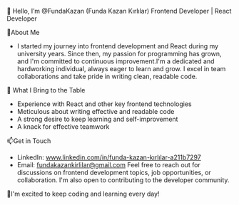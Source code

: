  👋 Hello, I’m @FundaKazan (Funda Kazan Kırlılar)
 Frontend Developer | React Developer
   
 🌱About Me
- I started my journey into frontend development and React during my university years. Since then, my passion for programming has grown, and I'm committed to continuous improvement.I'm a dedicated and hardworking individual, always eager to learn and grow. I excel in team collaborations and take pride in writing clean, readable code.

 👀 What I Bring to the Table
- Experience with React and other key frontend technologies
- Meticulous about writing effective and readable code
- A strong desire to keep learning and self-improvement
- A knack for effective teamwork

📫Get in Touch
- LinkedIn: www.linkedin.com/in/funda-kazan-kırlılar-a211b7297
- Email: fundakazankirlilar@gmail.com
Feel free to reach out for discussions on frontend development topics, job opportunities, or collaboration. I'm also open to contributing to the developer community.

💞️I'm excited to keep coding and learning every day!
<!---
FundaKazan/FundaKazan is a ✨ special ✨ repository because its `README.md` (this file) appears on your GitHub profile.
You can click the Preview link to take a look at your changes.
--->
